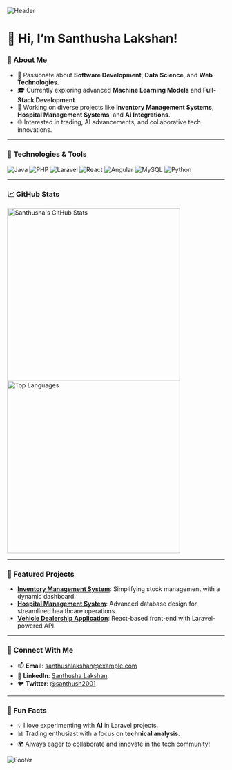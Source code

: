 ![Header](https://via.placeholder.com/1000x300.png?text=Welcome+to+Santhusha's+GitHub)

# 👋 Hi, I’m Santhusha Lakshan! 

### 🚀 About Me

- 🌟 Passionate about **Software Development**, **Data Science**, and **Web Technologies**.
- 🎓 Currently exploring advanced **Machine Learning Models** and **Full-Stack Development**.
- 💼 Working on diverse projects like **Inventory Management Systems**, **Hospital Management Systems**, and **AI Integrations**.
- 🌐 Interested in trading, AI advancements, and collaborative tech innovations.

---

### 🔧 Technologies & Tools

![Java](https://img.shields.io/badge/Java-ED8B00?style=for-the-badge&logo=java&logoColor=white)
![PHP](https://img.shields.io/badge/PHP-777BB4?style=for-the-badge&logo=php&logoColor=white)
![Laravel](https://img.shields.io/badge/Laravel-FF2D20?style=for-the-badge&logo=laravel&logoColor=white)
![React](https://img.shields.io/badge/React-20232A?style=for-the-badge&logo=react&logoColor=61DAFB)
![Angular](https://img.shields.io/badge/Angular-DD0031?style=for-the-badge&logo=angular&logoColor=white)
![MySQL](https://img.shields.io/badge/MySQL-4479A1?style=for-the-badge&logo=mysql&logoColor=white)
![Python](https://img.shields.io/badge/Python-3776AB?style=for-the-badge&logo=python&logoColor=white)

---

### 📈 GitHub Stats

<img src="https://github-readme-stats.vercel.app/api?username=santhush2001&show_icons=true&theme=radical" alt="Santhusha's GitHub Stats" width="400">  
<img src="https://github-readme-stats.vercel.app/api/top-langs/?username=santhush2001&layout=compact&theme=radical" alt="Top Languages" width="400">

---

### 🌟 Featured Projects

- **[Inventory Management System](https://github.com/santhush2001/inventory-management)**: Simplifying stock management with a dynamic dashboard.
- **[Hospital Management System](https://github.com/santhush2001/hospital-management)**: Advanced database design for streamlined healthcare operations.
- **[Vehicle Dealership Application](https://github.com/santhush2001/vehicle-dealership)**: React-based front-end with Laravel-powered API.

---

### 💬 Connect With Me

- 📫 **Email**: santhushlakshan@example.com
- 💼 **LinkedIn**: [Santhusha Lakshan](https://linkedin.com/in/santhush2001)
- 🐦 **Twitter**: [@santhush2001](https://twitter.com/santhush2001)

---

### 🎉 Fun Facts

- 💡 I love experimenting with **AI** in Laravel projects.
- 📊 Trading enthusiast with a focus on **technical analysis**.
- 🌍 Always eager to collaborate and innovate in the tech community!

![Footer](https://via.placeholder.com/1000x100.png?text=Thanks+for+Visiting!+⭐)
